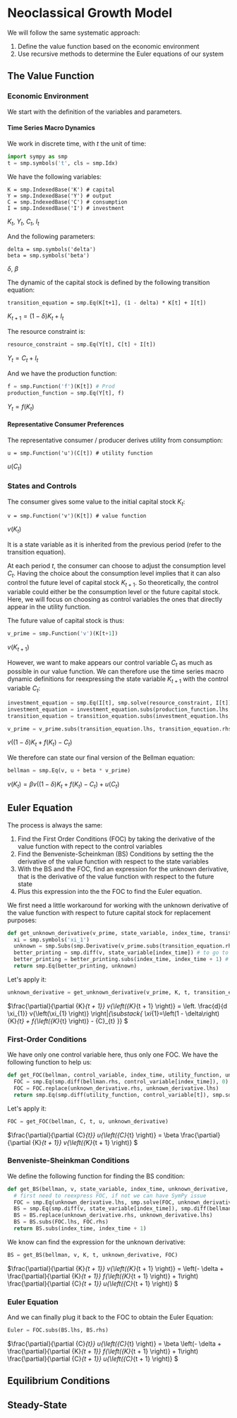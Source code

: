 # Neoclassical Growth Model

We will follow the same systematic approach:

1. Define the value function based on the economic environment
2. Use recursive methods to determine the Euler equations of our system


## The Value Function

### Economic Environment

We start with the definition of the variables and parameters.

#### Time Series Macro Dynamics

We work in discrete time, with $t$ the unit of time: 

```Python
import sympy as smp
t = smp.symbols('t', cls = smp.Idx)
```

We have the following variables:
```
K = smp.IndexedBase('K') # capital
Y = smp.IndexedBase('Y') # output
C = smp.IndexedBase('C') # consumption
I = smp.IndexedBase('I') # investment
```
${K}_{t}$,
${Y}_{t}$,
${C}_{t}$,
${I}_{t}$

And the following parameters:
```
delta = smp.symbols('delta')
beta = smp.symbols('beta')
```
$\delta$,
$\beta$

The dynamic of the capital stock is defined by the following transition equation:

```
transition_equation = smp.Eq(K[t+1], (1 - delta) * K[t] + I[t])
```
${K}_{t + 1} = \left(1 - \delta\right) {K}_{t} + {I}_{t}$

The resource constraint is:
```Python
resource_constraint = smp.Eq(Y[t], C[t] + I[t])
```
${Y}_{t} = {C}_{t} + {I}_{t}$

And we have the production function:

```Python
f = smp.Function('f')(K[t]) # Prod
production_function = smp.Eq(Y[t], f)
```

${Y}_{t} = f{\left({K}_{t} \right)}$

#### Representative Consumer Preferences

The representative consumer / producer derives utility from consumption:

```
u = smp.Function('u')(C[t]) # utility function
```

$u{\left({C}_{t} \right)}$

### States and Controls

The consumer gives some value to the initial capital stock $K_t$:

```
v = smp.Function('v')(K[t]) # value function
```

$v{\left({K}_{t} \right)}$

It is a state variable as it is inherited from the previous period (refer to the transition equation). 

At each period $t$, the consumer can choose to adjust the consumption level $C_t$. Having the choice about the consumption level implies that it can also control the future level of capital stock $K_{t+1}$. So theoretically, the control variable could either be the consumption level or the future capital stock. Here, we will focus on choosing as control variables the ones that directly appear in the utility function.

The future value of capital stock is thus:

```Python
v_prime = smp.Function('v')(K[t+1])
```
$v{\left({K}_{t + 1} \right)}$

However, we want to make appears our control variable $C_t$ as much as possible in our value function. We can therefore use the time series macro dynamic definitions for reexpressing the state variable $K_{t+1}$ with the control variable $C_{t}$:

```Python
investment_equation = smp.Eq(I[t], smp.solve(resource_constraint, I[t])[0])
investment_equation = investment_equation.subs(production_function.lhs, production_function.rhs)
transition_equation = transition_equation.subs(investment_equation.lhs, investment_equation.rhs)

v_prime = v_prime.subs(transition_equation.lhs, transition_equation.rhs)
```

$v{\left(\left(1 - \delta\right) {K}_{t} + f{\left({K}_{t} \right)} - {C}_{t} \right)}$

We therefore can state our final version of the Bellman equation:

```Python
bellman = smp.Eq(v, u + beta * v_prime)
```

$v{\left({K}_{t} \right)} = \beta v{\left(\left(1 - \delta\right) {K}_{t} + f{\left({K}_{t} \right)} - {C}_{t} \right)} + u{\left({C}_{t} \right)}$


## Euler Equation

The process is always the same:
1. Find the First Order Conditions (FOC) by taking the derivative of the value function with repect to the control variables
2. Find the Benveniste-Scheinkman (BS) Conditions by setting the the derivative of the value function with respect to the state variables
3. With the BS and the FOC, find an expression for the unknown derivative, that is the derivative of the value function with respect to the future state
4. Plus this expression into the the FOC to find the Euler equation.

We first need a little workaround for working with the unknown derivative of the value function with respect to future capital stock for replacement purposes:

```Python
def get_unknown_derivative(v_prime, state_variable, index_time, transition_equation):
  xi = smp.symbols('xi_1')
  unknown = smp.Subs(smp.Derivative(v_prime.subs(transition_equation.rhs, xi), xi), xi , transition_equation.rhs)
  better_printing = smp.diff(v, state_variable[index_time]) # to go to the format we would like
  better_printing = better_printing.subs(index_time, index_time + 1) # iterate forward to get the format we want
  return smp.Eq(better_printing, unknown)
```

Let's apply it:

```Python
unknown_derivative = get_unknown_derivative(v_prime, K, t, transition_equation)
```

$\frac{\partial}{\partial {K}_{t + 1}} v{\left({K}_{t + 1} \right)} = \left. \frac{d}{d \xi_{1}} v{\left(\xi_{1} \right)} \right|_{\substack{ \xi_{1}=\left(1 - \delta\right) {K}_{t} + f{\left({K}_{t} \right)} - {C}_{t} }}
$

### First-Order Conditions

We have only one control variable here, thus only one FOC. We have the following function to help us:

```Python
def get_FOC(bellman, control_variable, index_time, utility_function, unknown_derivative):
  FOC = smp.Eq(smp.diff(bellman.rhs, control_variable[index_time]), 0)
  FOC = FOC.replace(unknown_derivative.rhs, unknown_derivative.lhs)
  return smp.Eq(smp.diff(utility_function, control_variable[t]), smp.solve(FOC, smp.diff(utility_function, control_variable[t]))[0])
```

Let's apply it:

```Python
FOC = get_FOC(bellman, C, t, u, unknown_derivative)
```
$\frac{\partial}{\partial {C}_{t}} u{\left({C}_{t} \right)} = \beta \frac{\partial}{\partial {K}_{t + 1}} v{\left({K}_{t + 1} \right)}
$

### Benveniste-Sheinkman Conditions

We define the following function for finding the BS condition:

```Python
def get_BS(bellman, v, state_variable, index_time, unknown_derivative, FOC):
  # first need to reexpress FOC, if not we can have SymPy issue
  FOC = smp.Eq(unknown_derivative.lhs, smp.solve(FOC, unknown_derivative.lhs)[0])
  BS = smp.Eq(smp.diff(v, state_variable[index_time]), smp.diff(bellman.rhs, state_variable[index_time]))
  BS = BS.replace(unknown_derivative.rhs, unknown_derivative.lhs)
  BS = BS.subs(FOC.lhs, FOC.rhs)
  return BS.subs(index_time, index_time + 1)
```

We know can find the expression for the unknown derivative:

```Python
BS = get_BS(bellman, v, K, t, unknown_derivative, FOC)
```

$\frac{\partial}{\partial {K}_{t + 1}} v{\left({K}_{t + 1} \right)} = \left(- \delta + \frac{\partial}{\partial {K}_{t + 1}} f{\left({K}_{t + 1} \right)} + 1\right) \frac{\partial}{\partial {C}_{t + 1}} u{\left({C}_{t + 1} \right)}
$

### Euler Equation

And we can finally plug it back to the FOC to obtain the Euler Equation:

```Python
Euler = FOC.subs(BS.lhs, BS.rhs)
```

$\frac{\partial}{\partial {C}_{t}} u{\left({C}_{t} \right)} = \beta \left(- \delta + \frac{\partial}{\partial {K}_{t + 1}} f{\left({K}_{t + 1} \right)} + 1\right) \frac{\partial}{\partial {C}_{t + 1}} u{\left({C}_{t + 1} \right)}
$

## Equilibrium Conditions

## Steady-State